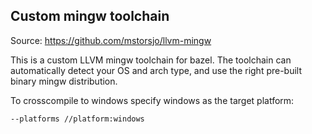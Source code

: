 ## Custom mingw toolchain

Source: https://github.com/mstorsjo/llvm-mingw

This is a custom LLVM mingw toolchain for bazel. The toolchain can automatically detect your OS and arch type, and use the right pre-built binary mingw distribution. 

To crosscompile to windows specify windows as the target platform:
```
--platforms //platform:windows
```